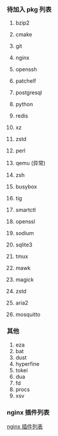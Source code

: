 ### 待加入 pkg 列表
1. bzip2
2. cmake
3. git
4. nginx
5. openssh
6. patchelf
7. postgresql
8. python
9. redis
10. xz
11. zstd
12. perl
13. qemu (异常)

14. zsh
15. busybox
16. tig
17. smartctl
18. openssl
19. sodium
20. sqlite3
21. tmux
22. mawk
23. magick
24. zstd
25. aria2
26. mosquitto


### 其他

1. eza
2. bat
3. dust
4. hyperfine
5. tokei
6. dua
7. fd
8. procs
9. xsv

### nginx 插件列表
[ nginx 插件列表 ](https://www.nginx.com/resources/wiki/modules/)



<!-- 11. mysql -->
